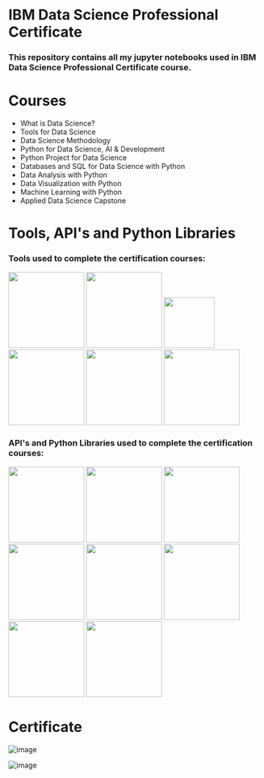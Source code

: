 # IBM Data Science Professional Certificate

### This repository contains all my jupyter notebooks used in IBM Data Science Professional Certificate course. 

# Courses 
* What is Data Science?
* Tools for Data Science
* Data Science Methodology
* Python for Data Science, AI & Development
* Python Project for Data Science
* Databases and SQL for Data Science with Python
* Data Analysis with Python
* Data Visualization with Python
* Machine Learning with Python
* Applied Data Science Capstone

# Tools, API's and Python Libraries
### Tools used to complete the certification courses:

<p float="left">
<img src='https://user-images.githubusercontent.com/40517814/210185231-81f96f83-f32f-4e82-b689-5dfb20fbc019.png' width='150' />
<img src='https://user-images.githubusercontent.com/40517814/210186385-7ba6d944-155e-4dea-a619-048385831412.png' width='150' />
<img src='https://user-images.githubusercontent.com/40517814/210185393-3cb9523a-b7a3-400a-bf7b-dd789d214110.png' width='100' />
<img src='https://user-images.githubusercontent.com/40517814/210185437-197d8780-850d-488e-a014-315e6ddbf9aa.png' width='150' /> 
<img src='https://user-images.githubusercontent.com/40517814/210185472-7325306a-1529-4570-a1ca-9efe950427af.png' width='150' />
<img src='https://user-images.githubusercontent.com/40517814/210185516-27086530-30da-4861-b931-ed1f797e6ceb.png' width='150' /> 
</p>

### API's and Python Libraries used to complete the certification courses:
<p float="left">
<img src='https://user-images.githubusercontent.com/40517814/210186347-12db3ea7-ec84-4123-bdbb-36d993e01663.png' width='150' />
<img src='https://user-images.githubusercontent.com/40517814/210186359-4e849753-5ecf-42e6-9d57-39da2675395f.png' width='150' />
<img src='https://user-images.githubusercontent.com/40517814/210186537-cf1295d1-4f5f-4fb3-a501-d7196de338a6.png' width='150' />
<img src='https://user-images.githubusercontent.com/40517814/210186568-e0dd65b6-bb37-4c40-b5f3-92031d577853.png' width='150' />
<img src='https://user-images.githubusercontent.com/40517814/210186365-edc8755c-e3b0-4215-a4a6-c57e2d261b4e.png' width='150' />
<img src='https://user-images.githubusercontent.com/40517814/210186369-b827ee0c-8e49-4788-9538-f966230fc487.png' width='150' />
<img src='https://user-images.githubusercontent.com/40517814/210186520-cd8adb10-eaf3-4847-bda2-39f942cefbd0.png' width='150' />
<img src='https://user-images.githubusercontent.com/40517814/210186523-3c876bc5-c53c-4913-a4a1-d5fa01eb44ef.png' width='150' />

</p>


# Certificate



![image](https://user-images.githubusercontent.com/40517814/210136708-2d0ffbf4-e509-4cce-91ff-5a01687b7dae.png)

![image](https://images.credly.com/size/680x680/images/28944969-813a-43b9-944f-7910111ce764/Professional_Certificate_-_Data_Science.png)



